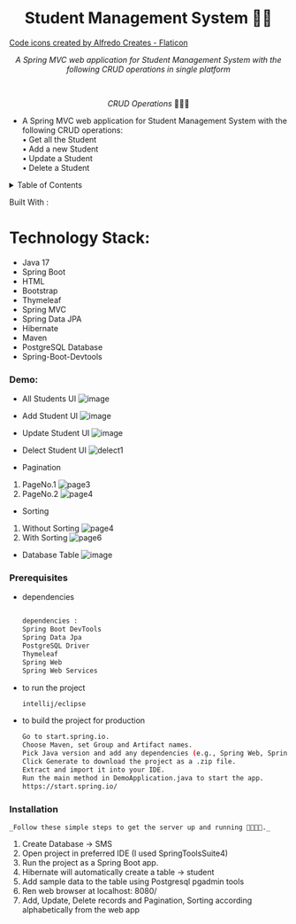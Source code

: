 <h1 align="center">Student Management System 🧮🚀</h1>
<a href="https://www.flaticon.com/free-icons/code" title="code icons">Code icons created by Alfredo Creates - Flaticon</a>
<p align="center"><i>A Spring MVC web application for Student Management System with the following CRUD operations in single platform</i></p>

<br>

<p align="center"><i>CRUD Operations</i> 👨🏽‍💻 
  <br>
  
* A Spring MVC web application for Student Management System with the following CRUD operations:
  <br>
  •	Get all the Student
     <br>
  •	Add a new Student
     <br>
  •	Update a Student
     <br>
  •	Delete a Student
     <br>

<!-- TABLE OF CONTENTS -->
<details>
  <summary>Table of Contents</summary>
  <ol>
    <li>
      <a href="#about-the-project">About The Project</a>
      <ul>
        <li><a href="#built-with">Built With</a></li>
      </ul>
    </li>
    <li>
      <a href="#getting-started">Getting Started</a>
      <ul>
        <li><a href="#prerequisites">Prerequisites</a></li>
        <li><a href="#installation">Installation</a></li>
        <li><a href="#Ddemo">Demo</a></li>
      </ul>
    </li>
    <li><a href="#usage">Usage</a></li>
    <li><a href="#roadmap">Roadmap</a></li>>
  </ol>
</details>

 Built With : 
 # Technology Stack:
 * Java 17
 * Spring Boot
 * HTML
 * Bootstrap
 * Thymeleaf
 * Spring MVC
 * Spring Data JPA
 * Hibernate
 * Maven
 * PostgreSQL Database
 * Spring-Boot-Devtools
   
<!-- GETTING STARTED -->

### Demo:
 * All Students UI
   ![image](https://github.com/user-attachments/assets/51de6359-2f81-4238-be30-877637705d2d)

*  Add Student UI
   ![image](https://github.com/user-attachments/assets/020946ac-974f-4d2a-98d3-fedba8d389bd)

*  Update Student UI
  ![image](https://github.com/user-attachments/assets/f06af85d-4c9c-4da1-b63e-ff988fdd45f2)

*  Delect Student UI
   ![delect1](https://github.com/user-attachments/assets/0c755a5f-df7f-4229-881a-842a6effeb35)
  * Pagination
  1.  PageNo.1
      ![page3](https://github.com/user-attachments/assets/5aaf3719-58eb-49f4-9d40-5956fec544f1)
  2.  PageNo.2
      ![page4](https://github.com/user-attachments/assets/5e30dcef-dc61-4e94-954c-a8206a54c702)

*  Sorting
  1.  Without Sorting
      ![page4](https://github.com/user-attachments/assets/d6783ec9-9f31-4594-a519-19b951e11dcc)
  2.   With Sorting
     ![page6](https://github.com/user-attachments/assets/53a8bddc-224f-4397-a61d-b4bb96d929e6)

* Database Table
   ![image](https://github.com/user-attachments/assets/59b42bd4-341e-4978-8da1-7ad70c41d214)

 ### Prerequisites

* dependencies
  ```sh
  
  dependencies : 
  Spring Boot DevTools
  Spring Data Jpa
  PostgreSQL Driver
  Thymeleaf
  Spring Web
  Spring Web Services
  ```
* to run the project
  ```sh
  intellij/eclipse
  ```
* to build the project for production
  ```sh
  Go to start.spring.io.
  Choose Maven, set Group and Artifact names.
  Pick Java version and add any dependencies (e.g., Spring Web, Spring JPA).
  Click Generate to download the project as a .zip file.
  Extract and import it into your IDE.
  Run the main method in DemoApplication.java to start the app.
  https://start.spring.io/
  ```
### Installation 
    _Follow these simple steps to get the server up and running 👾🧮🚀✅._   
   1. Create Database -> SMS
   2. Open project in preferred IDE (I used SpringToolsSuite4)
   3. Run the project as a Spring Boot app.
   4. Hibernate will automatically create a table -> student
   5. Add sample data to the table using Postgresql pgadmin tools
   6. Ren web browser at localhost: 8080/
   7. Add, Update, Delete records and Pagination, Sorting according alphabetically from the web app
